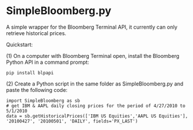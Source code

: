 # SimpleBloomberg.py

A simple wrapper for the Bloomberg Terminal API, it currently can only retrieve historical prices.

Quickstart:

(1) On a computer with Bloomberg Terminal open, install the Bloomberg Python API in a command prompt:

```
pip install blpapi
```

(2) Create a Python script in the same folder as SimpleBloomberg.py and paste the following code:

```
import SimpleBloomberg as sb
# get IBM & AAPL daily closing prices for the period of 4/27/2010 to 5/1/2010
data = sb.getHistoricalPrices(['IBM US Equities','AAPL US Equities'], '20100427', '20100501', 'DAILY', fields='PX_LAST')
```

